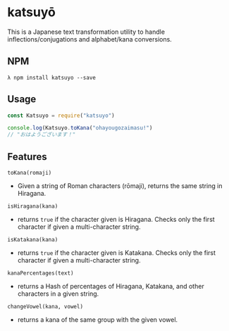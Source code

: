 # katsuyō
This is a Japanese text transformation utility to handle inflections/conjugations and alphabet/kana conversions.

## NPM
```
λ npm install katsuyo --save
```

## Usage
```JavaScript
const Katsuyo = require("katsuyo")

console.log(Katsuyo.toKana("ohayougozaimasu!")
// "おはようございます！"
```

## Features
`toKana(romaji)`
- Given a string of Roman characters (rōmaji), returns the same string in Hiragana.

`isHiragana(kana)`
- returns `true` if the character given is Hiragana. Checks only the first character if given a multi-character string.

`isKatakana(kana)`
- returns `true` if the character given is Katakana. Checks only the first character if given a multi-character string.

`kanaPercentages(text)`
- returns a Hash of percentages of Hiragana, Katakana, and other characters in a given string.

`changeVowel(kana, vowel)`
- returns a kana of the same group with the given vowel.
